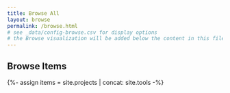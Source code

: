 ```yaml
---
title: Browse All
layout: browse
permalink: /browse.html
# see _data/config-browse.csv for display options
# the Browse visualization will be added below the content in this file
---
```


## Browse Items

{%- assign items = site.projects | concat: site.tools -%}